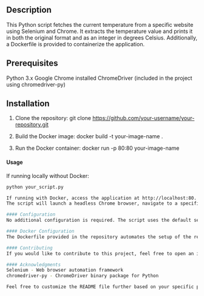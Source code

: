 ## Description
This Python script fetches the current temperature from a specific website using Selenium and Chrome. It extracts the temperature value and prints it in both the original format and as an integer in degrees Celsius. Additionally, a Dockerfile is provided to containerize the application.

## Prerequisites
Python 3.x
Google Chrome installed
ChromeDriver (included in the project using chromedriver-py)

## Installation
1. Clone the repository:
git clone https://github.com/your-username/your-repository.git

2. Build the Docker image:
docker build -t your-image-name .

3. Run the Docker container:
docker run -p 80:80 your-image-name

#### Usage
If running locally without Docker:
```bash
python your_script.py

If running with Docker, access the application at http://localhost:80.
The script will launch a headless Chrome browser, navigate to a specific website, and extract the current temperature.

#### Configuration
No additional configuration is required. The script uses the default settings for ChromeDriver.

#### Docker Configuration
The Dockerfile provided in the repository automates the setup of the required dependencies and runs the Python script within a Docker container.

#### Contributing
If you would like to contribute to this project, feel free to open an issue or submit a pull request.

#### Acknowledgments
Selenium - Web browser automation framework
chromedriver-py - ChromeDriver binary package for Python

Feel free to customize the README file further based on your specific project details and needs. Additionally, update the placeholders like [Your Project Title], [your-username], and [your-repository] with your actual project details.





